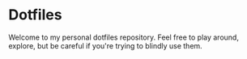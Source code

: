 # Dotfiles
Welcome to my personal dotfiles repository.
Feel free to play around, explore, but be careful if you're trying to blindly use them.
